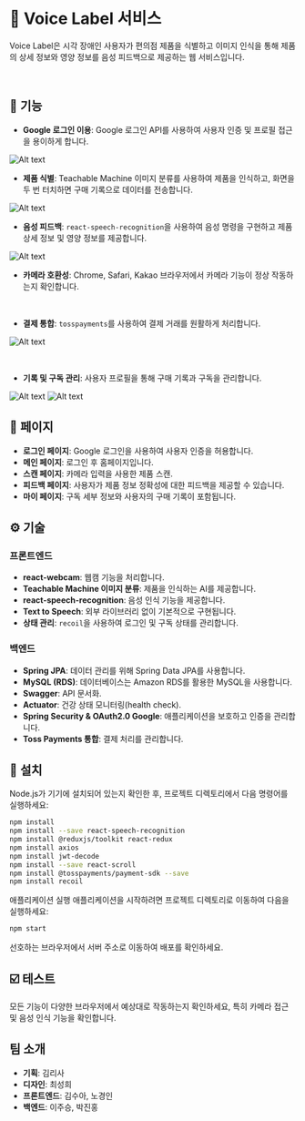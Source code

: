 # 📢 Voice Label 서비스

Voice Label은 시각 장애인 사용자가 편의점 제품을 식별하고 이미지 인식을 통해 제품의 상세 정보와 영양 정보를 음성 피드백으로 제공하는 웹 서비스입니다.

<br />

## 📎 기능

- **Google 로그인 이용**: Google 로그인 API를 사용하여 사용자 인증 및 프로필 접근을 용이하게 합니다.

![Alt text](image1.svg)
- **제품 식별**: Teachable Machine 이미지 분류를 사용하여 제품을 인식하고, 화면을 두 번 터치하면 구매 기록으로 데이터를 전송합니다.

![Alt text](<image2.svg>)
- **음성 피드백**: `react-speech-recognition`을 사용하여 음성 명령을 구현하고 제품 상세 정보 및 영양 정보를 제공합니다.

![Alt text](image3.svg)

- **카메라 호환성**: Chrome, Safari, Kakao 브라우저에서 카메라 기능이 정상 작동하는지 확인합니다.

<br/>

- **결제 통합**: `tosspayments`를 사용하여 결제 거래를 원활하게 처리합니다.

![Alt text](image6.svg)

<br/>

- **기록 및 구독 관리**: 사용자 프로필을 통해 구매 기록과 구독을 관리합니다.

![Alt text](image4.svg)
![Alt text](image5.svg)


## 📜 페이지

- **로그인 페이지**: Google 로그인을 사용하여 사용자 인증을 허용합니다.
- **메인 페이지**: 로그인 후 홈페이지입니다.
- **스캔 페이지**: 카메라 입력을 사용한 제품 스캔.
- **피드백 페이지**: 사용자가 제품 정보 정확성에 대한 피드백을 제공할 수 있습니다.
- **마이 페이지**: 구독 세부 정보와 사용자의 구매 기록이 포함됩니다.

## ⚙️ 기술

### 프론트엔드

- **react-webcam**: 웹캠 기능을 처리합니다.
- **Teachable Machine 이미지 분류**: 제품을 인식하는 AI를 제공합니다.
- **react-speech-recognition**: 음성 인식 기능을 제공합니다.
- **Text to Speech**: 외부 라이브러리 없이 기본적으로 구현됩니다.
- **상태 관리**: `recoil`을 사용하여 로그인 및 구독 상태를 관리합니다.

### 백엔드

- **Spring JPA**: 데이터 관리를 위해 Spring Data JPA를 사용합니다.
- **MySQL (RDS)**: 데이터베이스는 Amazon RDS를 활용한 MySQL을 사용합니다.
- **Swagger**: API 문서화.
- **Actuator**: 건강 상태 모니터링(health check).
- **Spring Security & OAuth2.0 Google**: 애플리케이션을 보호하고 인증을 관리합니다.
- **Toss Payments 통합**: 결제 처리를 관리합니다.


## 📌 설치

Node.js가 기기에 설치되어 있는지 확인한 후, 프로젝트 디렉토리에서 다음 명령어를 실행하세요:

```bash
npm install
npm install --save react-speech-recognition
npm install @reduxjs/toolkit react-redux
npm install axios
npm install jwt-decode
npm install --save react-scroll
npm install @tosspayments/payment-sdk --save
npm install recoil
```

애플리케이션 실행
애플리케이션을 시작하려면 프로젝트 디렉토리로 이동하여 다음을 실행하세요:

```bash
npm start
```
선호하는 브라우저에서 서버 주소로 이동하여 배포를 확인하세요.

## ☑️ 테스트
모든 기능이 다양한 브라우저에서 예상대로 작동하는지 확인하세요, 특히 카메라 접근 및 음성 인식 기능을 확인합니다.


## 팀 소개

- **기획**: 김리사
- **디자인**: 최성희
- **프론트엔드**: 김수아, 노경인
- **백엔드**: 이주승, 박진홍
